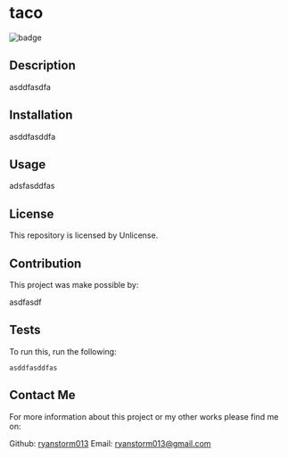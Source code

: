 
    
# taco

![badge](https://img.shields.io/badge/license-Unlicense-brightgreen)<br />

## Description
    
asddfasdfa

## Installation

asddfasddfa

## Usage

adsfasddfas

## License 

This repository is licensed by Unlicense.

## Contribution

This project was make possible by: 
        
asdfasdf
    
## Tests

To run this, run the following:
    
`
asddfasddfas
`

## Contact Me

For more information about this project or my other works please find me on:

Github: [ryanstorm013](https://github.com/ryanstorm013)
Email: [ryanstorm013@gmail.com](mailto:ryanstorm013@gmail.com)


